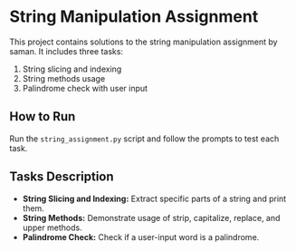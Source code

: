 # String Manipulation Assignment

This project contains solutions to the string manipulation assignment by saman. It includes three tasks:

1. String slicing and indexing
2. String methods usage
3. Palindrome check with user input

## How to Run

Run the `string_assignment.py` script and follow the prompts to test each task.

## Tasks Description

- **String Slicing and Indexing:** Extract specific parts of a string and print them.
- **String Methods:** Demonstrate usage of strip, capitalize, replace, and upper methods.
- **Palindrome Check:** Check if a user-input word is a palindrome.

